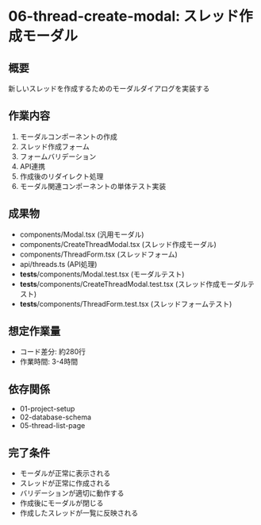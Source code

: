 # 06-thread-create-modal: スレッド作成モーダル

## 概要
新しいスレッドを作成するためのモーダルダイアログを実装する

## 作業内容
1. モーダルコンポーネントの作成
2. スレッド作成フォーム
3. フォームバリデーション
4. API連携
5. 作成後のリダイレクト処理
6. モーダル関連コンポーネントの単体テスト実装

## 成果物
- components/Modal.tsx (汎用モーダル)
- components/CreateThreadModal.tsx (スレッド作成モーダル)
- components/ThreadForm.tsx (スレッドフォーム)
- api/threads.ts (API処理)
- __tests__/components/Modal.test.tsx (モーダルテスト)
- __tests__/components/CreateThreadModal.test.tsx (スレッド作成モーダルテスト)
- __tests__/components/ThreadForm.test.tsx (スレッドフォームテスト)

## 想定作業量
- コード差分: 約280行
- 作業時間: 3-4時間

## 依存関係
- 01-project-setup
- 02-database-schema
- 05-thread-list-page

## 完了条件
- モーダルが正常に表示される
- スレッドが正常に作成される
- バリデーションが適切に動作する
- 作成後にモーダルが閉じる
- 作成したスレッドが一覧に反映される